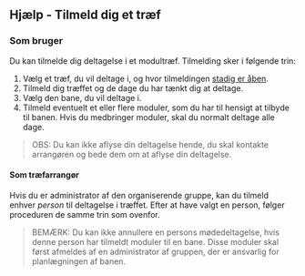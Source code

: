 ﻿## Hjælp - Tilmeld dig et træf

### Som bruger
Du kan tilmelde dig deltagelse i et modultræf.
Tilmelding sker i følgende trin:
1. Vælg et træf, du vil deltage i, og hvor tilmeldingen <u>stadig er åben</u>.
2. Tilmeld dig træffet og de dage du har tænkt dig at deltage.
3. Vælg den bane, du vil deltage i.
4. Tilmeld eventuelt et eller flere moduler, som du har til hensigt at tilbyde til banen.
Hvis du medbringer moduler, skal du normalt deltage alle dage.


> OBS: Du kan ikke aflyse din deltagelse hende, du skal kontakte arrangøren og bede dem om at aflyse din deltagelse.

#### Som træfarrangør
Hvis du er administrator af den organiserende gruppe, kan du
tilmeld enhver *person* til deltagelse i træffet.
Efter at have valgt en person, følger proceduren de samme trin som ovenfor.

> BEMÆRK: Du kan ikke annullere en persons mødedeltagelse, hvis denne person har tilmeldt moduler til en bane.
> Disse moduler skal først afmeldes af en administrator af gruppen, der er ansvarlig for planlægningen af ​​banen.